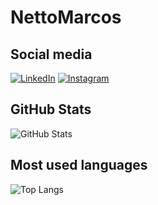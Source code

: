 # NettoMarcos

## Social media

[![LinkedIn](https://img.shields.io/badge/LinkedIn-0F4E7B?style=for-the-badge&logo=linkedin&logoColor=fff)](https://www.linkedin.com/in/marcos-carvalho-netto/)
[![Instagram](https://img.shields.io/badge/Instagram-0F4E7B?style=for-the-badge&logo=instagram&logoColor=fff)](https://www.instagram.com/_marcosnetto_/)

## GitHub Stats

![GitHub Stats](https://github-readme-stats.vercel.app/api?username=NettoMarcos&theme=transparent&bg_color=0F4E7B&border_color=fff&show_icons=true&icon_color=fff&title_color=fff&text_color=FFF)


## Most used languages

![Top Langs](https://github-readme-stats-git-masterrstaa-rickstaa.vercel.app/api/top-langs/?username=NettoMarcos&bg_color=0F4E7B&border_color=FFF&title_color=FFF&text_color=FFF)
